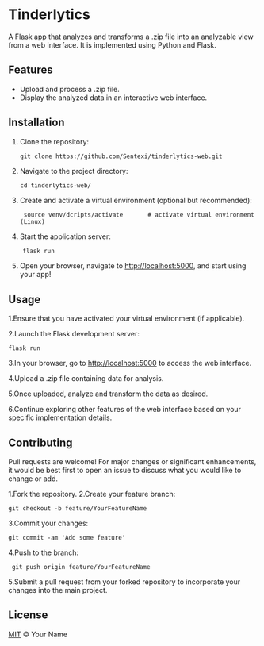 # Tinderlytics

A Flask app that analyzes and transforms a .zip file into an analyzable view from a web interface. It is implemented using Python and Flask.

## Features

- Upload and process a .zip file.
- Display the analyzed data in an interactive web interface.

## Installation

1. Clone the repository:
   ```
   git clone https://github.com/Sentexi/tinderlytics-web.git
   ```

2. Navigate to the project directory:
   ```
   cd tinderlytics-web/
   ```

3. Create and activate a virtual environment (optional but recommended):
   ```
    source venv/dcripts/activate       # activate virtual environment (Linux)
    ```
   
4. Start the application server:
  ```bash 
      flask run
  ```
      
5. Open your browser, navigate to [http://localhost:5000](http://localhost:5000), and start using your app!

## Usage

1.Ensure that you have activated your virtual environment (if applicable).

2.Launch the Flask development server:

```
flask run
```

3.In your browser, go to [http://localhost:5000](http://localhost:5000) to access the web interface.

4.Upload a .zip file containing data for analysis.

5.Once uploaded, analyze and transform the data as desired.

6.Continue exploring other features of the web interface based on your specific implementation details.


## Contributing

Pull requests are welcome! For major changes or significant enhancements, it would be best first to open an issue to discuss what you would like to change or add.


1.Fork the repository.
2.Create your feature branch:

```
git checkout -b feature/YourFeatureName
```

3.Commit your changes:

```    
git commit -am 'Add some feature'
```
     
4.Push to the branch:
  
  ```    
   git push origin feature/YourFeatureName
   ```
   
5.Submit a pull request from your forked repository to incorporate your changes into the main project.


## License

[MIT](https://choosealicense.com/licenses/mit/) © Your Name


``` 